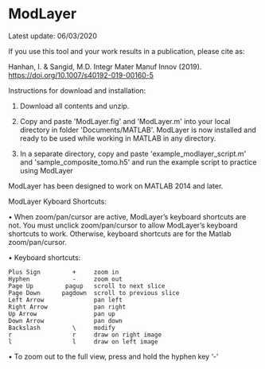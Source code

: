 # ModLayer

Latest update: 06/03/2020

If you use this tool and your work results in a publication, please cite as:

Hanhan, I. & Sangid, M.D. Integr Mater Manuf Innov (2019). https://doi.org/10.1007/s40192-019-00160-5

Instructions for download and installation:

1) Download all contents and unzip.
2) Copy and paste 'ModLayer.fig' and 'ModLayer.m' into your local directory in folder 'Documents/MATLAB'.
ModLayer is now installed and ready to be used while working in MATLAB in any directory.

3) In a separate directory, copy and paste 'example_modlayer_script.m' and 'sample_composite_tomo.h5' and run the example script to practice using ModLayer

ModLayer has been designed to work on MATLAB 2014 and later.

ModLayer Kyboard Shortcuts:

•	When zoom/pan/cursor are active, ModLayer’s keyboard shortcuts are not. You must unclick zoom/pan/cursor to allow ModLayer’s keyboard shortcuts to work. Otherwise, keyboard shortcuts are for the Matlab zoom/pan/cursor.

•	Keyboard shortcuts:

   	Plus Sign         +     zoom in
   	Hyphen            -     zoom out
   	Page Up         pagup   scroll to next slice
   	Page Down      pagdown  scroll to previous slice
   	Left Arrow              pan left
   	Right Arrow             pan right
   	Up Arrow                pan up
   	Down Arrow              pan down
   	Backslash         \     modify
    r                 r     draw on right image
    l                 l     draw on left image
    
•	To zoom out to the full view, press and hold the hyphen key ‘-’
